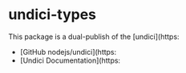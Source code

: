 # undici-types

This package is a dual-publish of the [undici](https:

- [GitHub nodejs/undici](https:
- [Undici Documentation](https:
